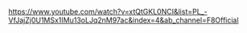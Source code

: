 https://www.youtube.com/watch?v=xtQtGKL0NCI&list=PL_-VfJajZj0U1MSx1IMu13oLJq2nM97ac&index=4&ab_channel=F8Official